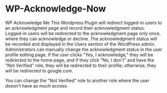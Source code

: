 # WP-Acknowledge-Now
WP Acknowledge Me
This Wordpress Plugin will redirect logged-in users to an acknowledgment page and record their acknowledgment status.
Logged-in users will be redirected to the acknowledgment page only once, where they can acknowledge or decline.
The acknowledgment status will be recorded and displayed in the Users section of the WordPress admin.
Administrators can manually change the acknowledgment status in the user profile editing page.
If the user clicks "Yes, I acknowledge," they will be redirected to the home page, and if they click "No, I don't" and have the "Not Verified" role, they will be redirected to their profile; otherwise, they will be redirected to google.com.

You can change the "Not Verified" role to another role where the user doesn't have as much access.
